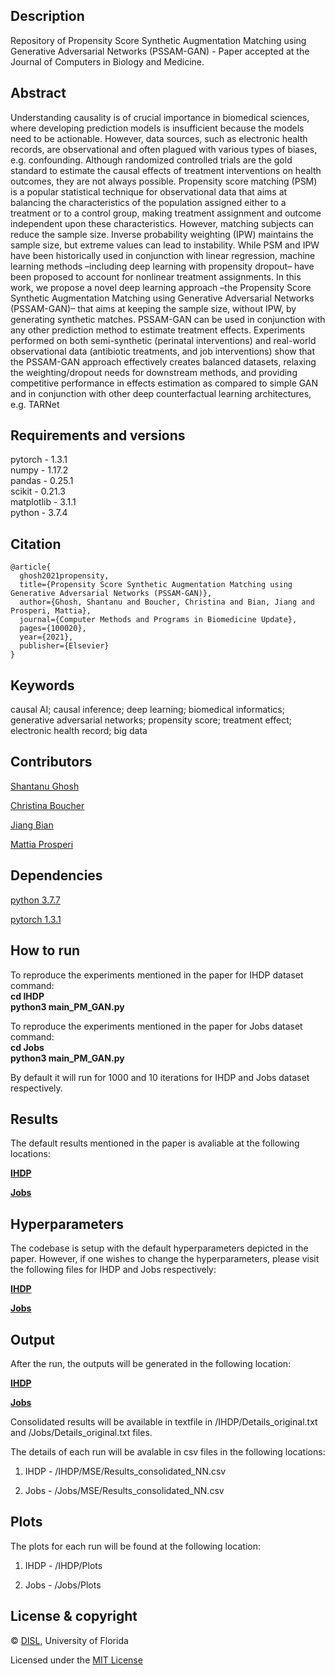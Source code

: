 ## Description
Repository of Propensity Score Synthetic Augmentation Matching using Generative Adversarial Networks (PSSAM-GAN) - Paper accepted at the Journal of Computers in Biology and Medicine.

## Abstract
Understanding causality is of crucial importance in biomedical sciences, where developing prediction models is insufficient because the models need to be actionable. However, data sources, such as electronic health records, are observational and often plagued with various types of biases, e.g. confounding. Although randomized controlled trials are the gold standard to estimate the causal effects of treatment interventions on health outcomes, they are not always possible. Propensity score matching (PSM) is a popular statistical technique for observational data that aims at balancing the characteristics of the population assigned either to a treatment or to a control group, making treatment assignment and outcome independent upon these characteristics. However, matching subjects can reduce the sample size. Inverse probability weighting (IPW) maintains the sample size, but extreme values can lead to instability. While PSM and IPW have been historically used in conjunction with linear regression, machine learning methods –including deep learning with propensity dropout– have been proposed to account for nonlinear treatment assignments. In this work, we propose a novel deep learning approach –the Propensity Score Synthetic Augmentation Matching using Generative Adversarial Networks (PSSAM-GAN)– that aims at keeping the sample size, without IPW, by generating synthetic matches. PSSAM-GAN can be used in conjunction with any other prediction method to estimate treatment effects. Experiments performed on both semi-synthetic (perinatal interventions) and real-world observational data (antibiotic treatments, and job interventions) show that the PSSAM-GAN approach effectively creates balanced datasets, relaxing the weighting/dropout needs for downstream methods, and providing competitive performance in effects estimation as compared to simple GAN and in conjunction with other deep counterfactual learning architectures, e.g. TARNet


## Requirements and versions
pytorch - 1.3.1 <br/>
numpy - 1.17.2 <br/>
pandas - 0.25.1 <br/>
scikit - 0.21.3 <br/>
matplotlib - 3.1.1 <br/>
python -  3.7.4 <br/>

## Citation
    @article{
      ghosh2021propensity,
      title={Propensity Score Synthetic Augmentation Matching using Generative Adversarial Networks (PSSAM-GAN)},
      author={Ghosh, Shantanu and Boucher, Christina and Bian, Jiang and Prosperi, Mattia},
      journal={Computer Methods and Programs in Biomedicine Update},
      pages={100020},
      year={2021},
      publisher={Elsevier}
    }
 


## Keywords
causal AI; causal inference; deep learning; biomedical informatics; generative
adversarial networks; propensity score; treatment effect; electronic health record; big
data

## Contributors
[Shantanu Ghosh](https://www.linkedin.com/in/shantanu-ghosh-b369783a/)

[Christina Boucher](https://christinaboucher.com/)

[Jiang Bian](http://jiangbian.me/)

[Mattia Prosperi](https://epidemiology.phhp.ufl.edu/profile/prosperi-mattia/)

## Dependencies
[python 3.7.7](https://www.python.org/downloads/release/python-374/)

[pytorch 1.3.1](https://pytorch.org/get-started/previous-versions/)


## How to run
To reproduce the experiments mentioned in the paper for IHDP dataset
command: <br/>
<b>
  cd IHDP <br/>
  python3 main_PM_GAN.py
</b>

To reproduce the experiments mentioned in the paper for Jobs dataset
command:<br/>
<b>
  cd Jobs <br/>
  python3 main_PM_GAN.py
</b>

By default it will run for 1000 and 10 iterations for IHDP and Jobs dataset respectively.

## Results
The default results mentioned in the paper is avaliable at the following locations:

<b> [IHDP](https://github.com/Shantanu48114860/PSSAM-GAN/tree/master/Stats/IHDP_Random/1000_iter) </b> 

<b> [Jobs](https://github.com/Shantanu48114860/PSSAM-GAN/tree/master/Stats/Jobs/--%3E%3EBest!!90_val__80-20_split_Early_stopping_Tarnet_elu_GAN_10000)</b>

## Hyperparameters
The codebase is setup with the default hyperparameters depicted in the paper. However, if one wishes to change the hyperparameters, please visit the following files for IHDP and Jobs respectively:

<b> [IHDP](https://github.com/Shantanu48114860/PSSAM-GAN/blob/master/IHDP/Constants.py) </b> 

<b> [Jobs](https://github.com/Shantanu48114860/PSSAM-GAN/blob/master/Jobs/Constants.py)</b>

## Output
After the run, the outputs will be generated in the following location:

<b>[IHDP](https://github.com/Shantanu48114860/PSSAM-GAN/tree/master/IHDP/MSE) </b>

<b>[Jobs](https://github.com/Shantanu48114860/PSSAM-GAN/tree/master/Jobs/MSE) </b>

Consolidated results will be available in textfile in /IHDP/Details_original.txt and /Jobs/Details_original.txt files.

The details of each run will be avalable in csv files in the following locations:

1) IHDP - /IHDP/MSE/Results_consolidated_NN.csv

2) Jobs - /Jobs/MSE/Results_consolidated_NN.csv

## Plots
The plots for each run will be found at the following location:

1) IHDP - /IHDP/Plots

2) Jobs - /Jobs/Plots

## License & copyright
© [DISL](https://epidemiology.phhp.ufl.edu/research/disl), University of Florida

Licensed under the [MIT License](LICENSE)
